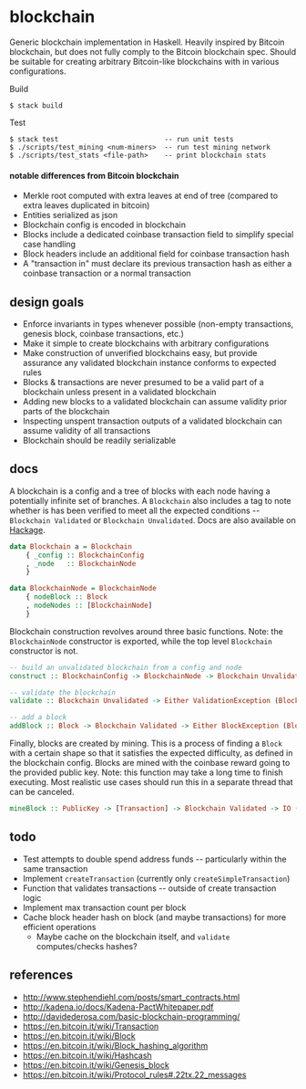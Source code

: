 # blockchain

Generic blockchain implementation in Haskell. Heavily inspired by Bitcoin blockchain, but does not fully comply to the Bitcoin blockchain spec. Should be suitable for creating arbitrary Bitcoin-like blockchains with in various configurations.

Build

```
$ stack build
```

Test

```
$ stack test                          -- run unit tests
$ ./scripts/test_mining <num-miners>  -- run test mining network
$ ./scripts/test_stats <file-path>    -- print blockchain stats
```

#### notable differences from Bitcoin blockchain

* Merkle root computed with extra leaves at end of tree (compared to extra leaves duplicated in bitcoin)
* Entities serialized as json
* Blockchain config is encoded in blockchain
* Blocks include a dedicated coinbase transaction field to simplify special case handling
* Block headers include an additional field for coinbase transaction hash
* A "transaction in" must declare its previous transaction hash as either a coinbase transaction or a normal transaction

## design goals

* Enforce invariants in types whenever possible (non-empty transactions, genesis block, coinbase transactions, etc.)
* Make it simple to create blockchains with arbitrary configurations
* Make construction of unverified blockchains easy, but provide assurance any validated blockchain instance conforms to expected rules
* Blocks & transactions are never presumed to be a valid part of a blockchain unless present in a validated blockchain
* Adding new blocks to a validated blockchain can assume validity prior parts of the blockchain
* Inspecting unspent transaction outputs of a validated blockchain can assume validity of all transactions
* Blockchain should be readily serializable

## docs

A blockchain is a config and a tree of blocks with each node having a potentially infinite set of branches. A `Blockchain` also includes a tag to note whether is has been verified to meet all the expected conditions -- `Blockchain Validated` or `Blockchain Unvalidated`. Docs are also available on [Hackage](https://hackage.haskell.org/package/blockchain).

```hs
data Blockchain a = Blockchain
    { _config :: BlockchainConfig
    , _node   :: BlockchainNode
    }

data BlockchainNode = BlockchainNode
    { nodeBlock :: Block
    , nodeNodes :: [BlockchainNode]
    }
```

Blockchain construction revolves around three basic functions. Note: the `BlockchainNode` constructor is exported, while the top level `Blockchain` constructor is not.

```hs
-- build an unvalidated blockchain from a config and node
construct :: BlockchainConfig -> BlockchainNode -> Blockchain Unvalidated

-- validate the blockchain
validate :: Blockchain Unvalidated -> Either ValidationException (Blockchain Validated)

-- add a block
addBlock :: Block -> Blockchain Validated -> Either BlockException (Blockchain Validated)
```

Finally, blocks are created by mining. This is a process of finding a `Block` with a certain shape so that it satisfies the expected difficulty, as defined in the blockchain config. Blocks are mined with the coinbase reward going to the provided public key. Note: this function may take a long time to finish executing. Most realistic use cases should run this in a separate thread that can be canceled.

```hs
mineBlock :: PublicKey -> [Transaction] -> Blockchain Validated -> IO (Either MineBlockException Block)
```

## todo

* Test attempts to double spend address funds -- particularly within the same transaction
* Implement `createTransaction` (currently only `createSimpleTransaction`)
* Function that validates transactions -- outside of create transaction logic
* Implement max transaction count per block
* Cache block header hash on block (and maybe transactions) for more efficient operations
  * Maybe cache on the blockchain itself, and `validate` computes/checks hashes?

## references

* http://www.stephendiehl.com/posts/smart_contracts.html
* http://kadena.io/docs/Kadena-PactWhitepaper.pdf
* http://davidederosa.com/basic-blockchain-programming/
* https://en.bitcoin.it/wiki/Transaction
* https://en.bitcoin.it/wiki/Block
* https://en.bitcoin.it/wiki/Block_hashing_algorithm
* https://en.bitcoin.it/wiki/Hashcash
* https://en.bitcoin.it/wiki/Genesis_block
* https://en.bitcoin.it/wiki/Protocol_rules#.22tx.22_messages
